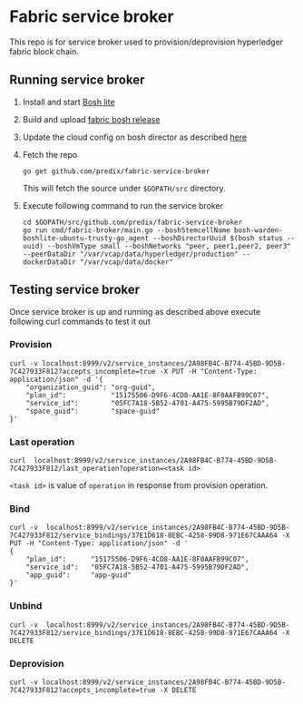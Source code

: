 # Fabric service broker
This repo is for service broker used to provision/deprovision hyperledger fabric block chain.

## Running service broker
1. Install and start [Bosh lite](https://github.com/cloudfoundry/bosh-lite)
1. Build and upload [fabric bosh release](https://github.com/predix/fabric-release)
1. Update the cloud config on bosh director as described [here](https://github.com/predix/fabric-release)
1. Fetch the repo
	```
	go get github.com/predix/fabric-service-broker
	```
	This will fetch the source under `$GOPATH/src` directory.
1. Execute following command to run the service broker

	```
	cd $GOPATH/src/github.com/predix/fabric-service-broker
	go run cmd/fabric-broker/main.go --boshStemcellName bosh-warden-boshlite-ubuntu-trusty-go_agent --boshDirectorUuid $(bosh status --uuid) --boshVmType small --boshNetworks "peer, peer1,peer2, peer3" --peerDataDir "/var/vcap/data/hyperledger/production" --dockerDataDir "/var/vcap/data/docker"
	```

## Testing service broker
Once service broker is up and running as described above execute following curl commands to test it out

### Provision
```
curl -v localhost:8999/v2/service_instances/2A98FB4C-B774-45BD-9D5B-7C427933F812?accepts_incomplete=true -X PUT -H "Content-Type: application/json" -d '{
	"organization_guid": "org-guid",
    "plan_id":           "15175506-D9F6-4CD8-AA1E-8F0AAFB99C07",
    "service_id":        "05FC7A18-5B52-4701-A475-5995B79DF2AD",
    "space_guid":        "space-guid"
}'
```

### Last operation
```
curl  localhost:8999/v2/service_instances/2A98FB4C-B774-45BD-9D5B-7C427933F812/last_operation?operation=<task id>
```
`<task id>` is value of `operation` in response from provision operation.

### Bind
```
curl -v  localhost:8999/v2/service_instances/2A98FB4C-B774-45BD-9D5B-7C427933F812/service_bindings/37E1D618-8EBC-4258-99D8-971E67CAAA64 -X PUT -H "Content-Type: application/json" -d '
{
	"plan_id":      "15175506-D9F6-4CD8-AA1E-8F0AAFB99C07",
    "service_id":   "05FC7A18-5B52-4701-A475-5995B79DF2AD",
    "app_guid":     "app-guid"
}'
```

### Unbind
```
curl -v  localhost:8999/v2/service_instances/2A98FB4C-B774-45BD-9D5B-7C427933F812/service_bindings/37E1D618-8EBC-4258-99D8-971E67CAAA64 -X DELETE
```

### Deprovision
```
curl -v localhost:8999/v2/service_instances/2A98FB4C-B774-45BD-9D5B-7C427933F812?accepts_incomplete=true -X DELETE
```
